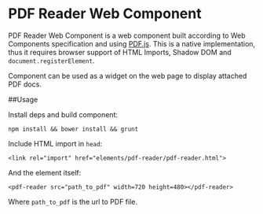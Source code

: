 PDF Reader Web Component
==========

PDF Reader Web Component is a web component built according to Web Components specification and using <a href="https://github.com/mozilla/pdf.js">PDF.js</a>. This is a native implementation, thus it requires browser support of HTML Imports, Shadow DOM and `document.registerElement`.

Component can be used as a widget on the web page to display attached PDF docs.

##Usage

Install deps and build component:

`npm install && bower install && grunt`

Include HTML import in `head`:

`<link rel="import" href="elements/pdf-reader/pdf-reader.html">`

And the element itself:

`<pdf-reader src="path_to_pdf" width=720 height=480></pdf-reader>`

Where `path_to_pdf` is the url to PDF file.
